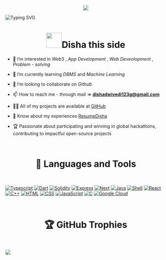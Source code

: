 
<div id="header" align="center">
  <img src="https://media.giphy.com/media/v1.Y2lkPTc5MGI3NjExdHNnbTgxcWJvYTNuMHByeHN6Z3M1azB5MXV3cmhhczFuODkyMGxjZCZlcD12MV9pbnRlcm5hbF9naWZfYnlfaWQmY3Q9cw/bhBWbzBjgeSxEjBG9R/giphy.gif" />
</div>

![Typing SVG](https://readme-typing-svg.herokuapp.com/?lines=Hello%2C+world!+🌍;Welcome+to+Dis1309!+🚀;Let's+create+awesome+code+together!+💻&center=true&size=30&width=1000&height=100&color=F73161)

<h1 align="center"> <img src="https://media.giphy.com/media/v1.Y2lkPTc5MGI3NjExZjIzYzlnNXIzOGc2NnpkbDd0aXdyd2VieWIyMG02eThoMG42cmtzbiZlcD12MV9pbnRlcm5hbF9naWZfYnlfaWQmY3Q9cw/v0dGnTDFgEr68myH0C/giphy.gif" width="48px">Disha this side </h1>

- 👀 I’m interested in $Web3$ , $App$ $Development$ , $Web$ $Deveolopment$ , $Problem$ - $solving$

- 🌱 I’m currently learning $DBMS$ and $Machine$ $Learning$
  
- 💞️ I’m looking to collaborate on $Github$
  
- 📫 How to reach me - through mail => **dishadwivedi123g@gmail.com** 


- 👨‍💻 All of my projects are available at [GitHub](https://github.com/Dis1309)

- 📄 Know about my experiences [ResumeDisha](https://drive.google.com/file/d/1x4J0cz6gWeviN-ArkJP894_R_yK1bzGT/view?usp=drivesdk)

- 🏆 Passionate about participating and winning in global hackathons, contributing to impactful open-source projects

<br>
<h1 align="center">🚀 Languages and Tools</h1>
<br>

[![Typescript](https://img.shields.io/badge/Typescript-%2300599C.svg?style=for-the-badge&logo=typescript&logoColor=white)](https://www.typescriptlang.org/)
[![Dart](https://img.shields.io/badge/Dart-%2300599C.svg?style=for-the-badge&logo=dart&logoColor=white)](https://dart.dev/)
[![Solidity](https://img.shields.io/badge/Solidity-%2300599C.svg?style=for-the-badge&logo=solidity&logoColor=white)](https://soliditylang.org/)
[![Express](https://img.shields.io/badge/Express-%2300599C.svg?style=for-the-badge&logo=express&logoColor=white)](https://expressjs.com/)
[![Next](https://img.shields.io/badge/Next.js-%2300599C.svg?style=for-the-badge&logo=next.js&logoColor=white)](https://nextjs.org/)
[![Java](https://img.shields.io/badge/Java-%2300599C.svg?style=for-the-badge&logo=java&logoColor=white)](https://www.java.com/)
[![Shell](https://img.shields.io/badge/Shell-%2300599C.svg?style=for-the-badge&logo=gnu-bash&logoColor=white)](https://www.gnu.org/software/bash/)
[![React](https://img.shields.io/badge/React-%2300599C.svg?style=for-the-badge&logo=react&logoColor=white)](https://reactjs.org/)
[![C++](https://img.shields.io/badge/C++-%2300599C.svg?style=for-the-badge&logo=c%2B%2B&logoColor=white)](https://www.cplusplus.com/)
[![HTML](https://img.shields.io/badge/HTML5-%23E34F26.svg?style=for-the-badge&logo=html5&logoColor=white)](https://developer.mozilla.org/en-US/docs/Web/HTML)
[![CSS](https://img.shields.io/badge/CSS3-%231572B6.svg?style=for-the-badge&logo=css3&logoColor=white)](https://developer.mozilla.org/en-US/docs/Web/CSS)
[![JavaScript](https://img.shields.io/badge/JavaScript-%23323330.svg?style=for-the-badge&logo=javascript&logoColor=%23F7DF1E)](https://developer.mozilla.org/en-US/docs/Web/JavaScript)
[![C](https://img.shields.io/badge/C-%2300599C.svg?style=for-the-badge&logo=c&logoColor=white)](https://www.cprogramming.com/)
[![Google Cloud](https://img.shields.io/badge/Google%20Cloud-%2300599C.svg?style=for-the-badge&logo=google-cloud&logoColor=white)](https://cloud.google.com)

<br>
<h1 align="center">🏆 GitHub Trophies</h1>
<br>

![](https://github-profile-trophy.vercel.app/?username=Dis1309&theme=radical&no-frame=false&no-bg=true&margin-w=4)

